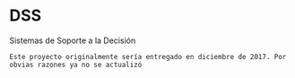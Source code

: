 # DSS
Sistemas de Soporte a la Decisión

`Este proyecto originalmente sería entregado en diciembre de 2017. Por obvias razones ya no se actualizó`